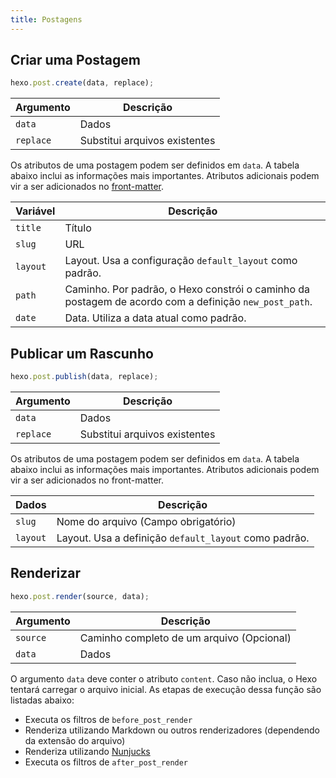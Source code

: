 ```yaml
---
title: Postagens
---
```


## Criar uma Postagem

```js
hexo.post.create(data, replace);
```

| Argumento | Descrição                     |
| --------- | ----------------------------- |
| `data`    | Dados                         |
| `replace` | Substitui arquivos existentes |

Os atributos de uma postagem podem ser definidos em `data`. A tabela abaixo inclui as informações mais importantes. Atributos adicionais podem vir a ser adicionados no [front-matter](front-matter.html).

| Variável | Descrição                                                                                             |
| -------- | ----------------------------------------------------------------------------------------------------- |
| `title`  | Título                                                                                                |
| `slug`   | URL                                                                                                   |
| `layout` | Layout. Usa a configuração `default_layout` como padrão.                                              |
| `path`   | Caminho. Por padrão, o Hexo constrói o caminho da postagem de acordo com a definição `new_post_path`. |
| `date`   | Data. Utiliza a data atual como padrão.                                                               |

## Publicar um Rascunho

```js
hexo.post.publish(data, replace);
```

| Argumento | Descrição                     |
| --------- | ----------------------------- |
| `data`    | Dados                         |
| `replace` | Substitui arquivos existentes |

Os atributos de uma postagem podem ser definidos em `data`. A tabela abaixo inclui as informações mais importantes. Atributos adicionais podem vir a ser adicionados no front-matter.

| Dados    | Descrição                                             |
| -------- | ----------------------------------------------------- |
| `slug`   | Nome do arquivo (Campo obrigatório)                   |
| `layout` | Layout. Usa a definição `default_layout` como padrão. |

## Renderizar

```js
hexo.post.render(source, data);
```

| Argumento | Descrição                                 |
| --------- | ----------------------------------------- |
| `source`  | Caminho completo de um arquivo (Opcional) |
| `data`    | Dados                                     |

O argumento `data` deve conter o atributo `content`. Caso não inclua, o Hexo tentará carregar o arquivo inicial. As etapas de execução dessa função são listadas abaixo:

- Executa os filtros de `before_post_render`
- Renderiza utilizando Markdown ou outros renderizadores (dependendo da extensão do arquivo)
- Renderiza utilizando [Nunjucks]
- Executa os filtros de `after_post_render`

[Nunjucks]: https://mozilla.github.io/nunjucks/

